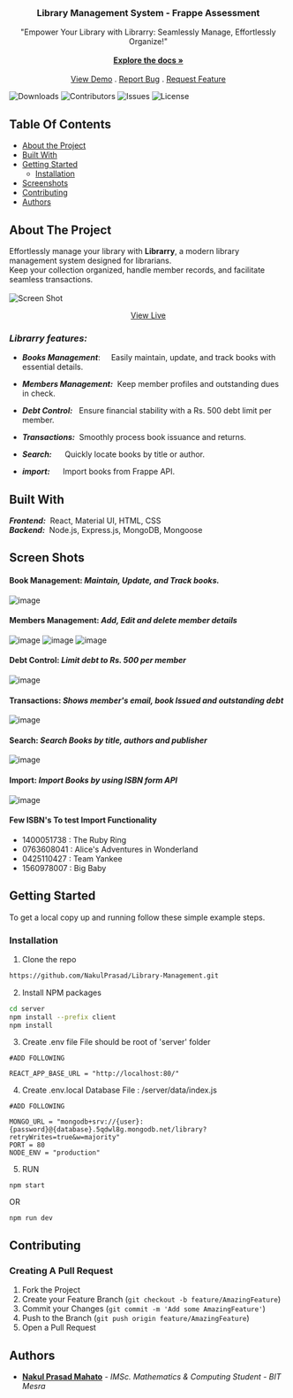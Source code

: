 <br/>
<p align="center">
  <h3 align="center">Library Management System - Frappe Assessment</h3>

  <p align="center">
    "Empower Your Library with Librarry: Seamlessly Manage, Effortlessly Organize!"
    <br/>
    <br/>
    <a href="https://github.com/NakulPrasad/Library-Management"><strong>Explore the docs »</strong></a>
    <br/>
    <br/>
    <a href="https://librarry.azurewebsites.net">View Demo</a>
    .
    <a href="https://github.com/NakulPrasad/Library-Management/issues">Report Bug</a>
    .
    <a href="https://github.com/NakulPrasad/Library-Management/issues">Request Feature</a>
  </p>
</p>

![Downloads](https://img.shields.io/github/downloads/NakulPrasad/Library-Management/total) ![Contributors](https://img.shields.io/github/contributors/NakulPrasad/Library-Management?color=dark-green) ![Issues](https://img.shields.io/github/issues/NakulPrasad/Library-Management) ![License](https://img.shields.io/github/license/NakulPrasad/Library-Management) 

## Table Of Contents

* [About the Project](#about-the-project)
* [Built With](#built-with)
* [Getting Started](#getting-started)
  * [Installation](#installation)
* [Screenshots](#screen-shots)
* [Contributing](#contributing)
* [Authors](#authors)

## About The Project

Effortlessly manage your library with **Librarry**, a modern library management system designed for librarians.<br>
Keep your collection organized, handle member records, and facilitate seamless transactions. <br>
<br> ![Screen Shot](https://github.com/NakulPrasad/Library-Management/assets/96919039/b6e178d4-3a4f-4fd1-a5f4-797d2ebad6b9) 
<br>
<p  align="center">
<a href="https://librarry.azurewebsites.net" >View Live</a></p>

### _Librarry features:_


* **_Books Management_**:    &nbsp; &nbsp; Easily maintain, update, and track books with essential details.<br>

* **_Members Management:_**  &nbsp;Keep member profiles and outstanding dues in check.<br>

* **_Debt Control:_**        &nbsp;&nbsp;Ensure financial stability with a Rs. 500 debt limit per member.<br>

* **_Transactions:_**        &nbsp;Smoothly process book issuance and returns.<br>

* **_Search:_**              &nbsp; &nbsp; &nbsp;Quickly locate books by title or author.<br>

* **_import:_**              &nbsp; &nbsp; &nbsp;Import books from Frappe API.<br>



## Built With

_**Frontend:**_ &nbsp;React, Material UI, HTML, CSS <br>
**_Backend:_** &nbsp;Node.js, Express.js, MongoDB, Mongoose <br>

## Screen Shots
#### Book Management: _Maintain, Update, and Track books._ <br>
![image](https://github.com/NakulPrasad/Library-Management/assets/96919039/77364d29-d9c2-4216-87e8-83867166c68e)
<br>

#### Members Management: _Add, Edit and delete member details_ <br>
![image](https://github.com/NakulPrasad/Library-Management/assets/96919039/fa209ed9-c201-4414-acdb-f06eec3f84c5)
![image](https://github.com/NakulPrasad/Library-Management/assets/96919039/e05f773f-4f18-4731-a69f-57cb1999ee04)
![image](https://github.com/NakulPrasad/Library-Management/assets/96919039/15be4a88-9dd8-499b-9cc1-ae054b5df16b)
<br>

#### Debt Control: _Limit debt to Rs. 500 per member_ <br>
![image](https://github.com/NakulPrasad/Library-Management/assets/96919039/a1cde818-6464-4861-ab19-726f269b3d4a)
<br>

#### Transactions: _Shows member's email, book Issued and outstanding debt_ <br>
![image](https://github.com/NakulPrasad/Library-Management/assets/96919039/a5e6d35a-e02f-4179-bcb4-cc49fd2e5841)
<br>

#### Search: _Search Books by title, authors and publisher_ <br>
![image](https://github.com/NakulPrasad/Library-Management/assets/96919039/78497899-9645-462a-abef-9b8ddf0892ba)
<br>

#### Import: _Import Books by using ISBN form API_ <br>
![image](https://github.com/NakulPrasad/Library-Management/assets/96919039/535de333-89e8-4360-8149-88de8678bdb8)
<br>

#### Few ISBN's To test **Import** Functionality
* 1400051738 : The Ruby Ring
* 0763608041 : Alice's Adventures in Wonderland
* 0425110427 : Team Yankee
* 1560978007 : Big Baby

## Getting Started

To get a local copy up and running follow these simple example steps.

### Installation

1. Clone the repo

```sh
https://github.com/NakulPrasad/Library-Management.git
```
2. Install NPM packages

```sh
cd server
npm install --prefix client
npm install
```
3. Create .env file
File should be root of 'server' folder
```
#ADD FOLLOWING

REACT_APP_BASE_URL = "http://localhost:80/"
```
4. Create .env.local
Database File : /server/data/index.js
```
#ADD FOLLOWING

MONGO_URL = "mongodb+srv://{user}:{password}@{database}.5qdwl8g.mongodb.net/library?retryWrites=true&w=majority"
PORT = 80
NODE_ENV = "production"

```
5. RUN

```
npm start
```
OR
```
npm run dev
```

## Contributing
### Creating A Pull Request

1. Fork the Project
2. Create your Feature Branch (`git checkout -b feature/AmazingFeature`)
3. Commit your Changes (`git commit -m 'Add some AmazingFeature'`)
4. Push to the Branch (`git push origin feature/AmazingFeature`)
5. Open a Pull Request

## Authors

* **[Nakul Prasad Mahato](https://github.com/NakulPrasad)** - *IMSc. Mathematics & Computing Student* - *BIT Mesra*

